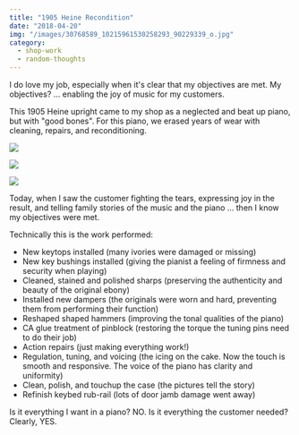 ```yaml
---
title: "1905 Heine Recondition"
date: "2018-04-20"
img: "/images/30768589_10215961530258293_90229339_o.jpg"
category:
  - shop-work
  - random-thoughts
---
```


I do love my job, especially when it's clear that my objectives are met. My objectives? ... enabling the joy of music for my customers.

This 1905 Heine upright came to my shop as a neglected and beat up piano, but with "good bones". For this piano, we erased years of wear with cleaning, repairs, and reconditioning.


![](/images/30768589_10215961530258293_90229339_o.jpg)

![](/images/2018-04-19-15.58.27-1024x768.jpg)

![](/images/2018-04-19-15.59.04-1024x768.jpg)

Today, when I saw the customer fighting the tears, expressing joy in the result, and telling family stories of the music and the piano ... then I know my objectives were met.


Technically this is the work performed:

- New keytops installed (many ivories were damaged or missing)
- New key bushings installed (giving the pianist a feeling of firmness and security when playing)
- Cleaned, stained and polished sharps (preserving the authenticity and beauty of the original ebony)
- Installed new dampers (the originals were worn and hard, preventing them from performing their function)
- Reshaped shaped hammers (improving the tonal qualities of the piano)
- CA glue treatment of pinblock (restoring the torque the tuning pins need to do their job)
- Action repairs (just making everything work!)
- Regulation, tuning, and voicing (the icing on the cake. Now the touch is smooth and responsive. The voice of the piano has clarity and uniformity)
- Clean, polish, and touchup the case (the pictures tell the story)
- Refinish keybed rub-rail (lots of door jamb damage went away)

Is it everything I want in a piano? NO. Is it everything the customer needed? Clearly, YES.
